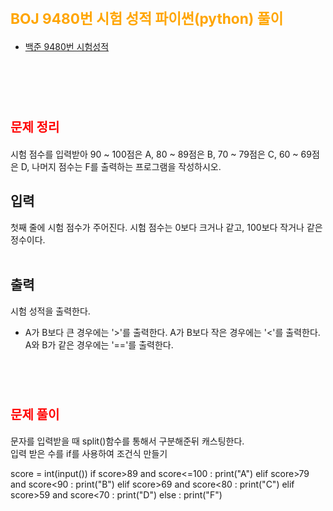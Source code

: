 # <span style="color:orange; font-size:17pt; font-weight:bold">BOJ 9480번 시험 성적 파이썬(python)  풀이</span>

- [백준 9480번 시험성적](https://www.acmicpc.net/problem/9480)
<br><br>

<br><br>

# <span style="color: red; font-size:15pt">문제 정리</span>
시험 점수를 입력받아 90 ~ 100점은 A, 80 ~ 89점은 B, 70 ~ 79점은 C, 60 ~ 69점은 D, 나머지 점수는 F를 출력하는 프로그램을 작성하시오.  <br>
## 입력 <br>
첫째 줄에 시험 점수가 주어진다. 시험 점수는 0보다 크거나 같고, 100보다 작거나 같은 정수이다. <br>
<br>
## 출력 <br>
시험 성적을 출력한다.
<ul>
<li>
A가 B보다 큰 경우에는 '>'를 출력한다.
A가 B보다 작은 경우에는 '<'를 출력한다.
A와 B가 같은 경우에는 '=='를 출력한다.
</li>
</ul>
<br><br>

# <span style="color: red; font-size:15pt">문제 풀이</span>
문자를 입력받을 때 split()함수를 통해서 구분해준뒤 캐스팅한다. <br>
입력 받은 수를 if를 사용하여 조건식 만들기 <br>
<p>
score = int(input())
if score>89 and score<=100 :
    print("A")
elif score>79 and score<90 :
    print("B")
elif score>69 and score<80 :
    print("C")
elif score>59 and score<70 :
    print("D")
else :
    print("F")
